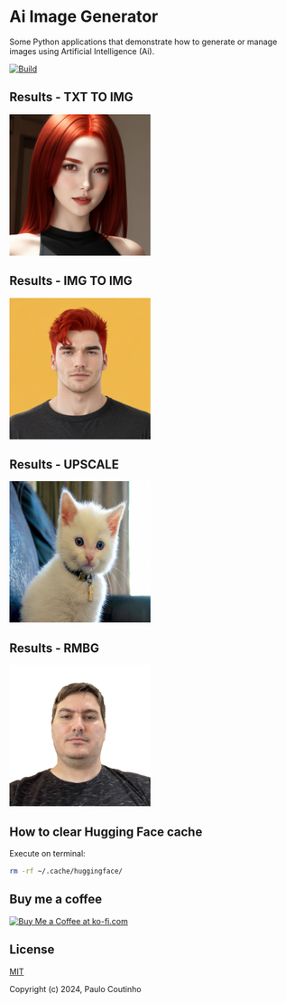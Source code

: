 # Ai Image Generator

Some Python applications that demonstrate how to generate or manage images using Artificial Intelligence (Ai).

[![Build](https://github.com/paulocoutinhox/ai-image-generator/actions/workflows/build.yml/badge.svg)](https://github.com/paulocoutinhox/ai-image-generator/actions/workflows/build.yml)

## Results - TXT TO IMG

<a href="output-txt2img.png" target="_blank" rel="noopener noreferrer">
    <img width="250" src="output-txt2img.png" alt="txt2img">
</a>

## Results - IMG TO IMG

<a href="output-img2img.png" target="_blank" rel="noopener noreferrer">
    <img width="250" src="output-img2img.png" alt="img2img">
</a>

## Results - UPSCALE

<a href="output-upscale.png" target="_blank" rel="noopener noreferrer">
    <img width="250" src="output-upscale.png" alt="upscale">
</a>

## Results - RMBG

<a href="output-rmbg.png" target="_blank" rel="noopener noreferrer">
    <img width="250" src="output-rmbg.png" alt="rmbg">
</a>

## How to clear Hugging Face cache

Execute on terminal:

```bash
rm -rf ~/.cache/huggingface/
```

## Buy me a coffee

<a href='https://ko-fi.com/paulocoutinho' target='_blank'><img height='36' style='border:0px;height:36px;' src='https://az743702.vo.msecnd.net/cdn/kofi1.png?v=2' border='0' alt='Buy Me a Coffee at ko-fi.com' /></a>

## License

[MIT](http://opensource.org/licenses/MIT)

Copyright (c) 2024, Paulo Coutinho
